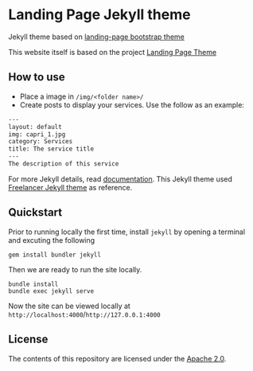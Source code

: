 # Landing Page Jekyll theme

Jekyll theme based on [landing-page bootstrap theme ](http://startbootstrap.com/templates/landing-page/)

This website itself is based on the project [Landing Page Theme](https://github.com/swcool/landing-page-theme)

## How to use
- Place a image in `/img/<folder name>/`
- Create posts to display your services. Use the follow as an example:

```txt
---
layout: default
img: capri_1.jpg
category: Services
title: The service title
---
The description of this service
```

For more Jekyll details, read [documentation](http://jekyllrb.com/).
This Jekyll theme used [Freelancer Jekyll theme](https://github.com/jeromelachaud/freelancer-theme/) as reference.

## Quickstart
Prior to running locally the first time, install `jekyll` by opening a terminal and excuting the following
```shell
gem install bundler jekyll
```

Then we are ready to run the site locally.
```shell
bundle install
bundle exec jekyll serve
```

Now the site can be viewed locally at `http://localhost:4000`/`http://127.0.0.1:4000`

## License
The contents of this repository are licensed under the [Apache
2.0](http://www.apache.org/licenses/LICENSE-2.0.html).
